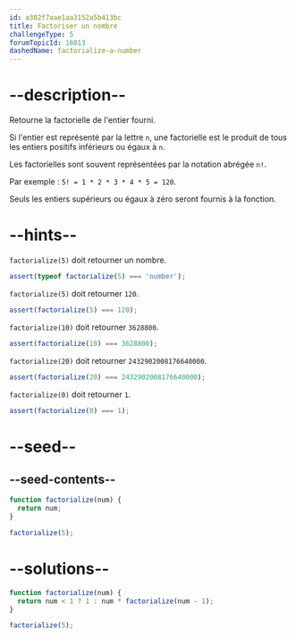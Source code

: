```yaml
---
id: a302f7aae1aa3152a5b413bc
title: Factoriser un nombre
challengeType: 5
forumTopicId: 16013
dashedName: factorialize-a-number
---
```


# --description--

Retourne la factorielle de l'entier fourni.

Si l'entier est représenté par la lettre `n`, une factorielle est le produit de tous les entiers positifs inférieurs ou égaux à `n`.

Les factorielles sont souvent représentées par la notation abrégée `n!`.

Par exemple : `5! = 1 * 2 * 3 * 4 * 5 = 120`.

Seuls les entiers supérieurs ou égaux à zéro seront fournis à la fonction.

# --hints--

`factorialize(5)` doit retourner un nombre.

```js
assert(typeof factorialize(5) === 'number');
```

`factorialize(5)` doit retourner `120`.

```js
assert(factorialize(5) === 120);
```

`factorialize(10)` doit retourner `3628800`.

```js
assert(factorialize(10) === 3628800);
```

`factorialize(20)` doit retourner `2432902008176640000`.

```js
assert(factorialize(20) === 2432902008176640000);
```

`factorialize(0)` doit retourner `1`.

```js
assert(factorialize(0) === 1);
```

# --seed--

## --seed-contents--

```js
function factorialize(num) {
  return num;
}

factorialize(5);
```

# --solutions--

```js
function factorialize(num) {
  return num < 1 ? 1 : num * factorialize(num - 1);
}

factorialize(5);
```
